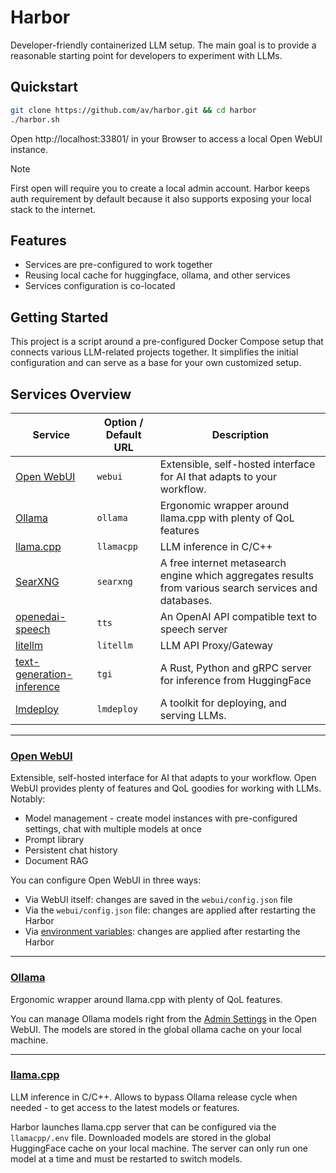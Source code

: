 # Harbor

Developer-friendly containerized LLM setup. The main goal is to provide a reasonable starting point for developers to experiment with LLMs.

## Quickstart

```bash
git clone https://github.com/av/harbor.git && cd harbor
./harbor.sh
```

Open http://localhost:33801/ in your Browser to access a local Open WebUI instance.

> [!NOTE]
> First open will require you to create a local admin account. Harbor keeps auth requirement by default because it also supports exposing your local stack to the internet.


## Features

- Services are pre-configured to work together
- Reusing local cache for huggingface, ollama, and other services
- Services configuration is co-located

## Getting Started

This project is a script around a pre-configured Docker Compose setup that connects various LLM-related projects together. It simplifies the initial configuration and can serve as a base for your own customized setup.

## Services Overview

| Service | Option / Default URL | Description |
| --- | --- | --- |
| [Open WebUI](https://docs.openwebui.com/) | `webui` | Extensible, self-hosted interface for AI that adapts to your workflow. |
| [Ollama](https://ollama.com/) | `ollama` |  Ergonomic wrapper around llama.cpp with plenty of QoL features |
| [llama.cpp](https://github.com/ggerganov/llama.cpp) | `llamacpp` | LLM inference in C/C++ |
| [SearXNG](https://github.com/searxng/searxng) | `searxng` | A free internet metasearch engine which aggregates results from various search services and databases. |
| [openedai-speech](https://github.com/matatonic/openedai-speech) | `tts` | An OpenAI API compatible text to speech server |
| [litellm](https://docs.litellm.ai/docs/) | `litellm`| LLM API Proxy/Gateway |
| [text-generation-inference](https://github.com/huggingface/text-generation-inference) | `tgi` | A Rust, Python and gRPC server for inference from HuggingFace |
| [lmdeploy](https://lmdeploy.readthedocs.io/en/latest/get_started.html) | `lmdeploy` | A toolkit for deploying, and serving LLMs. |

---

### [Open WebUI](https://docs.openwebui.com/)
Extensible, self-hosted interface for AI that adapts to your workflow. Open WebUI provides plenty of features and QoL goodies for working with LLMs. Notably:
- Model management - create model instances with pre-configured settings, chat with multiple models at once
- Prompt library
- Persistent chat history
- Document RAG

You can configure Open WebUI in three ways:
- Via WebUI itself: changes are saved in the `webui/config.json` file
- Via the `webui/config.json` file: changes are applied after restarting the Harbor
- Via [environment variables](https://docs.openwebui.com/getting-started/env-configuration/): changes are applied after restarting the Harbor


---

### [Ollama](https://ollama.com/)
Ergonomic wrapper around llama.cpp with plenty of QoL features.

You can manage Ollama models right from the [Admin Settings](http://localhost:33801/admin/settings/) in the Open WebUI. The models are stored in the global ollama cache on your local machine.

---

### [llama.cpp](https://github.com/ggerganov/llama.cpp)
LLM inference in C/C++. Allows to bypass Ollama release cycle when needed - to get access to the latest models or features.

Harbor launches llama.cpp server that can be configured via the `llamacpp/.env` file. Downloaded models are stored in the global HuggingFace cache on your local machine. The server can only run one model at a time and must be restarted to switch models.